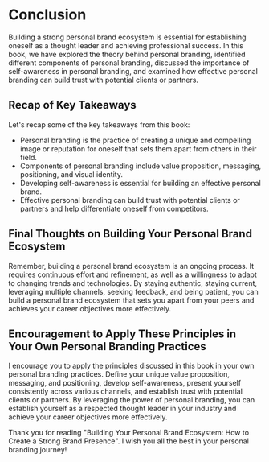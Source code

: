 # Conclusion

Building a strong personal brand ecosystem is essential for establishing oneself as a thought leader and achieving professional success. In this book, we have explored the theory behind personal branding, identified different components of personal branding, discussed the importance of self-awareness in personal branding, and examined how effective personal branding can build trust with potential clients or partners.

Recap of Key Takeaways
----------------------

Let's recap some of the key takeaways from this book:

* Personal branding is the practice of creating a unique and compelling image or reputation for oneself that sets them apart from others in their field.
* Components of personal branding include value proposition, messaging, positioning, and visual identity.
* Developing self-awareness is essential for building an effective personal brand.
* Effective personal branding can build trust with potential clients or partners and help differentiate oneself from competitors.

Final Thoughts on Building Your Personal Brand Ecosystem
--------------------------------------------------------

Remember, building a personal brand ecosystem is an ongoing process. It requires continuous effort and refinement, as well as a willingness to adapt to changing trends and technologies. By staying authentic, staying current, leveraging multiple channels, seeking feedback, and being patient, you can build a personal brand ecosystem that sets you apart from your peers and achieves your career objectives more effectively.

Encouragement to Apply These Principles in Your Own Personal Branding Practices
-------------------------------------------------------------------------------

I encourage you to apply the principles discussed in this book in your own personal branding practices. Define your unique value proposition, messaging, and positioning, develop self-awareness, present yourself consistently across various channels, and establish trust with potential clients or partners. By leveraging the power of personal branding, you can establish yourself as a respected thought leader in your industry and achieve your career objectives more effectively.

Thank you for reading "Building Your Personal Brand Ecosystem: How to Create a Strong Brand Presence". I wish you all the best in your personal branding journey!